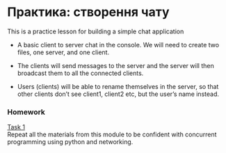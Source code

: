 # Практика: створення чату

This is a practice lesson for building a simple chat application

   * A basic client to server chat in the console. We will need to create two files, one server, and one client.
   + The clients will send messages to the server and the server will then broadcast them to all the connected clients.
   * Users (clients) will be able to rename themselves in the server, so that other clients don’t see client1,
     client2 etc, but the user’s name instead.



### Homework

[Task 1](https://github.com/mila-orishchuk/pythoncourse/blob/master/Lesson36)  
Repeat all the materials from this module to be confident with concurrent programming using python and networking.
